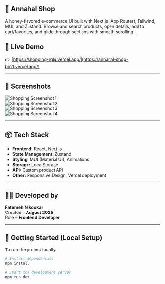 ## 🐝 Annahal Shop
A honey-flavored e-commerce UI built with Next.js (App Router), Tailwind, MUI, and Zustand. Browse and search products, open details, add to cart/favorites, and glide through sections with smooth scrolling.

## 🔗 Live Demo

👉 [https://shopping-rqlg.vercel.app/](https://annahal-shop-bn2l.vercel.app/)

---

## 📸 Screenshots

![Shopping Screenshot 1](https://github.com/user-attachments/assets/11a4ebe0-82a0-422e-b71a-be2c93c49d2c)  
![Shopping Screenshot 2](https://github.com/user-attachments/assets/baba3092-9740-4a00-8b2c-39bb6bcf28b5)  
![Shopping Screenshot 3](https://github.com/user-attachments/assets/f45f144a-10dc-4d6d-9ca0-b4828c1c5881)  
![Shopping Screenshot 4](https://github.com/user-attachments/assets/c784c570-2886-485a-82f4-8cada5ca2a86)

---

## 📦 Tech Stack

- **Frontend:** React, Next.js
- **State Management:** Zustand
- **Styling:**  MUI (Material UI), Animations
- **Storage:** LocalStorage
- **API:** Custom product API
- **Other:** Responsive Design, Vercel deployment

---

## 👩‍💻 Developed by

**Fatemeh Nikookar**  
Created – **August 2025**  
Role – **Frontend Developer**

---

## 🚀 Getting Started (Local Setup)

To run the project locally:

```bash
# Install dependencies
npm install

# Start the development server
npm run dev

